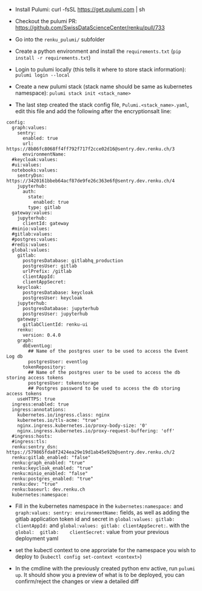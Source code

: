 - Install Pulumi: curl -fsSL https://get.pulumi.com | sh

- Checkout the pulumi PR: https://github.com/SwissDataScienceCenter/renku/pull/733

- Go into the `renku_pulumi/` subfolder

- Create a python environment and install the `requirements.txt` (`pip install -r requirements.txt`)

- Login to pulumi locally (this tells it where to store stack information): `pulumi login --local`

- Create a new pulumi stack (stack name should be same as kubernetes namespace): `pulumi stack init <stack_name>`

- The last step created the stack config file, `Pulumi.<stack_name>.yaml`, edit this file and add the following after the encryptionsalt line:

```
config:
  graph:values:
    sentry:
      enabled: true
      url: https://8b86fc8068ff4ff792f717f2cce02d16@sentry.dev.renku.ch/3
      environmentName:
  #keycloak:values:
  #ui:values:
  notebooks:values:
    sentryDsn: https://3420161bbeb64acf87de9fe26c363e6f@sentry.dev.renku.ch/4
    jupyterhub:
      auth:
        state:
          enabled: true
        type: gitlab
  gateway:values:
    jupyterhub:
      clientId: gateway
  #minio:values:
  #gitlab:values:
  #postgres:values:
  #redis:values:
  global:values:
    gitlab:
      postgresDatabase: gitlabhq_production
      postgresUser: gitlab
      urlPrefix: /gitlab
      clientAppId:
      clientAppSecret:
    keycloak:
      postgresDatabase: keycloak
      postgresUser: keycloak
    jupyterhub:
      postgresDatabase: jupyterhub
      postgresUser: jupyterhub
    gateway:
      gitlabClientId: renku-ui
    renku:
      version: 0.4.0
    graph:
      dbEventLog:
        ## Name of the postgres user to be used to access the Event Log db
        postgresUser: eventlog
      tokenRepository:
        ## Name of the postgres user to be used to access the db storing access tokens
        postgresUser: tokenstorage
        ## Postgres password to be used to access the db storing access tokens
    useHTTPS: true
  ingress:enabled: true
  ingress:annotations:
    kubernetes.io/ingress.class: nginx
    kubernetes.io/tls-acme: "true"
    nginx.ingress.kubernetes.io/proxy-body-size: '0'
    nginx.ingress.kubernetes.io/proxy-request-buffering: 'off'
  #ingress:hosts:
  #ingress:tls:
  renku:sentry_dsn: https://579865fda8f2424ea29e19d1ab45e92b@sentry.dev.renku.ch/2
  renku:gitlab_enabled: "false"
  renku:graph_enabled: "true"
  renku:keycloak_enabled: "true"
  renku:minio_enabled: "false"
  renku:postgres_enabled: "true"
  renku:dev: "true"
  renku:baseurl: dev.renku.ch
  kubernetes:namespace:
```

- Fill in the kubernetes namespace in the `kubernetes:namespace:` and `graph:values: sentry: environmentName:` fields, as well as adding the gitlab application
  token id and secret in `global:values: gitlab: clientAppId:` and `global:values: gitlab: clientAppSecret:`.
  with the `global:  gitlab:    clientSecret:` value from your previous deployment yaml

- set the kubectl context to one approriate for the namespace you wish to deploy to (`kubectl config set-context <context>`)

- In the cmdline with the previously created python env active, run `pulumi up`. It should show you a preview of what is to be deployed, you can confirm/reject the changes or view a detailed diff
